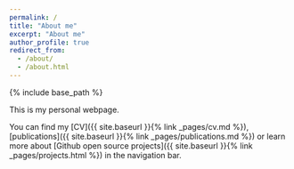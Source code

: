 ```yaml
---
permalink: /
title: "About me"
excerpt: "About me"
author_profile: true
redirect_from: 
  - /about/
  - /about.html
---
```

{% include base_path %}

This is my personal webpage. 

You can find my [CV]({{ site.baseurl }}{% link _pages/cv.md %}), [publications]({{ site.baseurl }}{% link _pages/publications.md %}) or learn more about [Github open source projects]({{ site.baseurl }}{% link _pages/projects.html %}) in the navigation bar.
